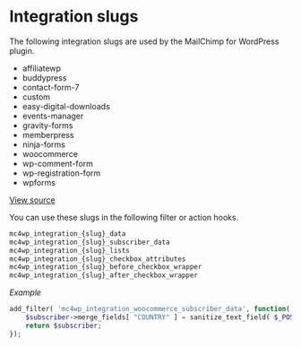 Integration slugs
=================

The following integration slugs are used by the MailChimp for WordPress plugin. 

- affiliatewp
- buddypress
- contact-form-7
- custom
- easy-digital-downloads
- events-manager
- gravity-forms
- memberpress
- ninja-forms
- woocommerce
- wp-comment-form
- wp-registration-form
- wpforms

[View source](https://github.com/ibericode/mailchimp-for-wordpress/tree/master/integrations)

You can use these slugs in the following filter or action hooks.

```php
mc4wp_integration_{slug}_data
mc4wp_integration_{slug}_subscriber_data
mc4wp_integration_{slug}_lists
mc4wp_integration_{slug}_checkbox_attributes
mc4wp_integration_{slug}_before_checkbox_wrapper
mc4wp_integration_{slug}_after_checkbox_wrapper
````

_Example_

```php
add_filter( 'mc4wp_integration_woocommerce_subscriber_data', function( MC4WP_MailChimp_Subscriber $subscriber ) {
    $subscriber->merge_fields[ "COUNTRY" ] = sanitize_text_field( $_POST['billing_country'] );
    return $subscriber;
});
```

